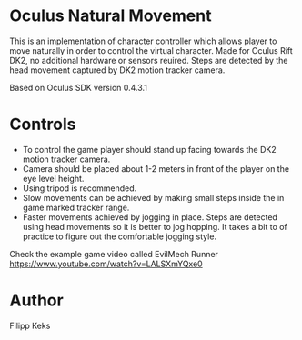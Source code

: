 Oculus Natural Movement
=======================

This is an implementation of character controller which allows player to move naturally in order to control the virtual character.
Made for Oculus Rift DK2, no additional hardware or sensors reuired. Steps are detected by the head movement captured by DK2 motion tracker camera.

Based on Oculus SDK version 0.4.3.1

Controls
========

 * To control the game player should stand up facing towards the DK2 motion tracker camera.
 * Camera should be placed about 1-2 meters in front of the player on the eye level height.
 * Using tripod is recommended.
 * Slow movements can be achieved by making small steps inside the in game marked tracker range.
 * Faster movements achieved by jogging in place. Steps are detected using head movements so it is better to jog hopping. It takes a bit to of practice to figure out the comfortable jogging style.

 Check the example game video called EvilMech Runner https://www.youtube.com/watch?v=LALSXmYQxe0

Author
======

Filipp Keks